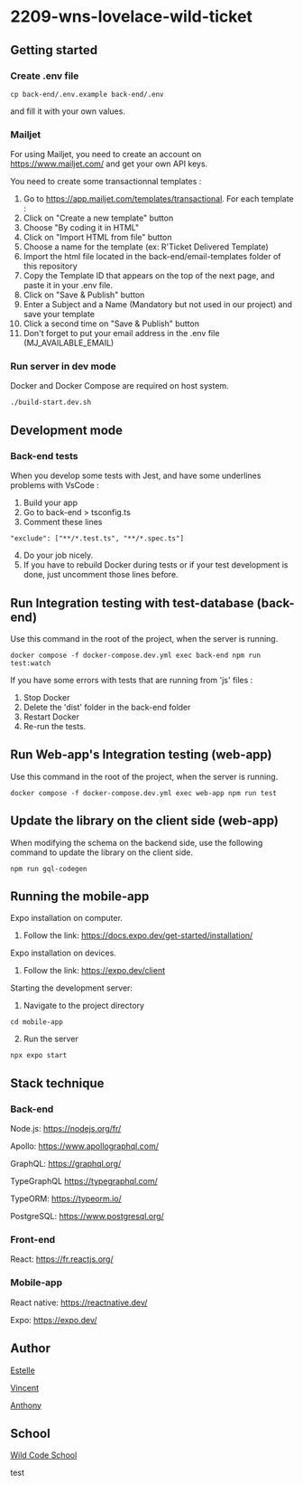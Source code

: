# 2209-wns-lovelace-wild-ticket

## Getting started

### Create .env file

```
cp back-end/.env.example back-end/.env
```

and fill it with your own values.

### Mailjet

For using Mailjet, you need to create an account on https://www.mailjet.com/ and get your own API keys.

You need to create some transactionnal templates :

1. Go to https://app.mailjet.com/templates/transactional. For each template :
2. Click on "Create a new template" button
3. Choose "By coding it in HTML"
4. Click on "Import HTML from file" button
5. Choose a name for the template (ex: R'Ticket Delivered Template)
6. Import the html file located in the back-end/email-templates folder of this repository
7. Copy the Template ID that appears on the top of the next page, and paste it in your .env file.
8. Click on "Save & Publish" button
9. Enter a Subject and a Name (Mandatory but not used in our project) and save your template
10. Click a second time on "Save & Publish" button
11. Don't forget to put your email address in the .env file (MJ_AVAILABLE_EMAIL)

### Run server in dev mode

Docker and Docker Compose are required on host system.

```
./build-start.dev.sh
```

## Development mode

### Back-end tests

When you develop some tests with Jest, and have some underlines problems with VsCode :

1. Build your app
2. Go to back-end > tsconfig.ts
3. Comment these lines

```
"exclude": ["**/*.test.ts", "**/*.spec.ts"]
```

4. Do your job nicely.
5. If you have to rebuild Docker during tests or if your test development is done, just uncomment those lines before.

## Run Integration testing with test-database (back-end)

Use this command in the root of the project, when the server is running.

```
docker compose -f docker-compose.dev.yml exec back-end npm run test:watch
```

If you have some errors with tests that are running from 'js' files :

1. Stop Docker
2. Delete the 'dist' folder in the back-end folder
3. Restart Docker
4. Re-run the tests.

## Run Web-app's Integration testing (web-app)

Use this command in the root of the project, when the server is running.

```
docker compose -f docker-compose.dev.yml exec web-app npm run test
```

## Update the library on the client side (web-app)

When modifying the schema on the backend side, use the following command to update the library on the client side.

```
npm run gql-codegen
```

## Running the mobile-app

Expo installation on computer.

1. Follow the link: https://docs.expo.dev/get-started/installation/

Expo installation on devices.

1. Follow the link: https://expo.dev/client

Starting the development server:

1. Navigate to the project directory

```
cd mobile-app
```

2. Run the server

```
npx expo start
```

## Stack technique

### Back-end

Node.js:
https://nodejs.org/fr/

Apollo:
https://www.apollographql.com/

GraphQL:
https://graphql.org/

TypeGraphQL
https://typegraphql.com/

TypeORM:
https://typeorm.io/

PostgreSQL:
https://www.postgresql.org/

### Front-end

React:
https://fr.reactjs.org/

### Mobile-app

React native:
https://reactnative.dev/

Expo:
https://expo.dev/

## Author

[Estelle](https://github.com/Estelle9)

[Vincent](https://github.com/vincentDubresson)

[Anthony](https://github.com/Anthony-AGTN)

## School

[Wild Code School](https://github.com/WildCodeSchool)

test